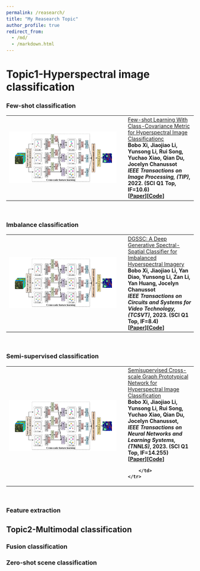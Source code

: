 ```yaml
---
permalink: /reasearch/
title: "My Reasearch Topic"
author_profile: true
redirect_from: 
  - /md/
  - /markdown.html
---
```


<h1>Topic1-Hyperspectral image classification</h1>

<h3>Few-shot classification</h3>

<table width="100%" class="imgtable">
    <tr>
        <td width="306"> <img src="../images/pic/paper1.png" width="290px"></td>
        <td>
            <a href="https://ieeexplore.ieee.org/document/9841445">Few-shot Learning With Class-Covariance Metric for Hyperspectral Image Classificationc</a>
            <br> <b>Bobo Xi<b>, Jiaojiao Li, Yunsong Li, Rui Song, Yuchao Xiao, Qian Du, Jocelyn Chanussot
            <br><i> IEEE Transactions on Image Processing, (<b>TIP</b>)</i>, 2022. (<b>SCI Q1 Top, IF=10.6</b>)
            <br>[<a href="https://ieeexplore.ieee.org/document/9841445">Paper</a>][<a href="https://github.com/B-Xi/TIP_2022_CMFSL">Code</a>]
        </td>
    </tr>
</table>
<br />

<h3>Imbalance classification</h3>

<table width="100%" class="imgtable">
    <tr>
        <td width="306"> <img src="../images/pic/paper1.png" width="290px"></td>
        <td>
            <a href="https://ieeexplore.ieee.org/document/9924229">DGSSC: A Deep Generative Spectral-Spatial Classifier for Imbalanced Hyperspectral Imagery</a>
            <br>  <b>Bobo Xi<b>, Jiaojiao Li, Yan Diao, Yunsong Li, Zan Li, Yan Huang, Jocelyn Chanussot
            <br><i> IEEE Transactions on Circuits and Systems for Video Technology, (<b>TCSVT</b>)</i>, 2023. (<b>SCI Q1 Top, IF=8.4</b>)
            <br>[<a href="https://ieeexplore.ieee.org/document/9924229">Paper</a>][<a href="https://github.com/B-Xi/TCSVT_2022_DGSSC">Code</a>]
        </td>
    </tr>
</table>
<br />

<h3>Semi-supervised classification</h3>

<table width="100%" class="imgtable">
    <tr>
        <td width="306"> <img src="../images/pic/paper1.png" width="290px"></td>
        <td>
            <a href="https://ieeexplore.ieee.org/document/9740412">Semisupervised Cross-scale Graph Prototypical Network for Hyperspectral Image Classification</a>
            <br> <b>Bobo Xi<b>, Jiaojiao Li, Yunsong Li, Rui Song, Yuchao Xiao, Qian Du, Jocelyn Chanussot,
            <br><i> IEEE Transactions on Neural Networks and Learning Systems, (<b>TNNLS</b>)</i>, 2023. (<b>SCI Q1 Top, IF=14.255</b>)
            <br>[<a href="https://ieeexplore.ieee.org/document/9740412">Paper</a>][<a href="https://github.com/B-Xi/TNNLS_2022_X-GPN">Code</a>]
        
        </td>
    </tr>
</table>
<br />

### Feature extraction

## Topic2-Multimodal classification


### Fusion classification

### Zero-shot scene classification